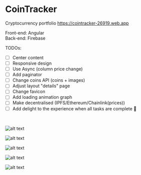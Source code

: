 # CoinTracker
Cryptocurrency portfolio
https://cointracker-26919.web.app

Front-end: Angular <br />
Back-end: Firebase

TODOs:

- [ ] Center content
- [ ] Responsive design
- [ ] Use Async (column price change)
- [ ] Add paginator
- [ ] Change coins API (coins + images)
- [ ] Adjust layout "details" page
- [ ] Change favicon
- [ ] Add loading animation graph
- [ ] Make decentralised (IPFS/Ethereum/Chainlink(prices))
- [ ] Add delight to the experience when all tasks are complete :tada:

<br />

![alt text](https://user-images.githubusercontent.com/39531282/93033529-ea6e8580-f636-11ea-97a4-ec8dc5a5fe20.png)


![alt text](https://user-images.githubusercontent.com/39531282/92998066-fd3e6880-f517-11ea-9bcf-5504ccfaafa1.png)


![alt text](https://user-images.githubusercontent.com/39531282/91370235-0e942f00-e80e-11ea-8dc2-615d469b6fcc.png)


![alt text](https://user-images.githubusercontent.com/39531282/93033658-7c768e00-f637-11ea-8c6d-2a73f9e965e4.png)



![alt text](https://user-images.githubusercontent.com/39531282/91370270-2e2b5780-e80e-11ea-8dd8-92c53a5ac6ba.png)

